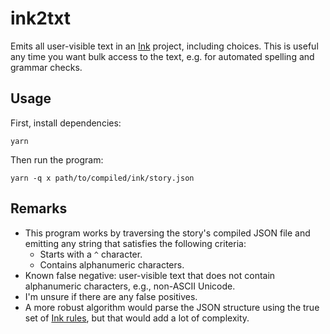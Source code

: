 # ink2txt

Emits all user-visible text in an [Ink](https://www.inklestudios.com/ink/) project, including choices. This is useful any time you want bulk access to the text, e.g. for automated spelling and grammar checks.

## Usage

First, install dependencies:

```
yarn
```

Then run the program:

```
yarn -q x path/to/compiled/ink/story.json
```

## Remarks

- This program works by traversing the story's compiled JSON file and emitting any string that satisfies the following criteria:
    - Starts with a `^` character.
    - Contains alphanumeric characters.
- Known false negative: user-visible text that does not contain alphanumeric characters, e.g., non-ASCII Unicode.
- I'm unsure if there are any false positives.
- A more robust algorithm would parse the JSON structure using the true set of [Ink rules](https://github.com/inkle/ink/blob/master/Documentation/ink_JSON_runtime_format.md), but that would add a lot of complexity.